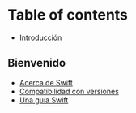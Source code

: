 # Table of contents

* [Introducción](README.md)

## Bienvenido

* [Acerca de Swift](bienvenido/acerca-de-swift.md)
* [Compatibilidad con versiones](bienvenido/compatibilidad-con-versiones.md)
* [Una guía Swift](bienvenido/una-guia-swift.md)

